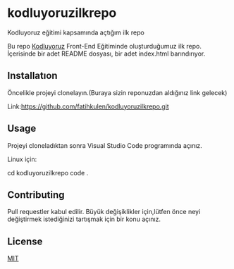 # kodluyoruzilkrepo
Kodluyoruz eğitimi kapsamında açtığım ilk repo



Bu repo [Kodluyoruz](kodluyoruz.org) Front-End Eğitiminde oluşturduğumuz ilk repo. İçerisinde bir adet README dosyası, bir adet index.html barındırıyor. 
## Installatıon

 Öncelikle projeyi clonelayın.(Buraya sizin reponuzdan aldığınız link gelecek)

 Link:https://github.com/fatihkulen/kodluyoruzilkrepo.git


 ## Usage

 Projeyi cloneladıktan sonra Visual Studio Code programında açınız.

 Linux için:

 cd kodluyoruzilkrepo
 code .

 ## Contributing

 Pull requestler kabul edilir. Büyük değişiklikler için,lütfen önce neyi değiştirmek istediğinizi tartışmak için bir konu açınız.

 ## License

 [MIT](https://choosealicense.com/licenses/mit/)